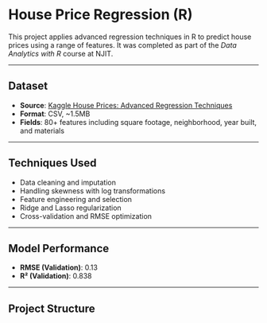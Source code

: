 # House Price Regression (R)

This project applies advanced regression techniques in R to predict house prices using a range of features. It was completed as part of the *Data Analytics with R* course at NJIT.

---

## Dataset
- **Source**: [Kaggle House Prices: Advanced Regression Techniques](https://www.kaggle.com/c/house-prices-advanced-regression-techniques)
- **Format**: CSV, ~1.5MB
- **Fields**: 80+ features including square footage, neighborhood, year built, and materials

---

## Techniques Used
- Data cleaning and imputation
- Handling skewness with log transformations
- Feature engineering and selection
- Ridge and Lasso regularization
- Cross-validation and RMSE optimization

---

## Model Performance
- **RMSE (Validation)**: 0.13
- **R² (Validation)**: 0.838

---

## Project Structure
